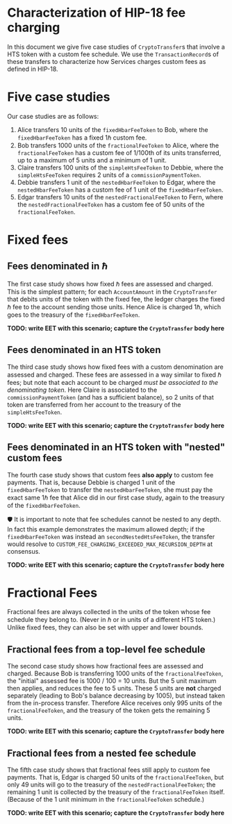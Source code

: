 # Characterization of HIP-18 fee charging

In this document we give five case studies of `CryptoTransfer`s
that involve a HTS token with a custom fee schedule. We use the
`TransactionRecord`s of these transfers to characterize how 
Services charges custom fees as defined in HIP-18.

# Five case studies

Our case studies are as follows:
1. Alice transfers 10 units of the `fixedHbarFeeToken` to Bob, 
where the `fixedHbarFeeToken` has a fixed 1ℏ custom fee.
2. Bob transfers 1000 units of the `fractionalFeeToken` to
Alice, where the `fractionalFeeToken` has a custom fee of
1/100th of its units transferred, up to a maximum of 5 units
and a minimum of 1 unit.
3. Claire transfers 100 units of the `simpleHtsFeeToken` to
Debbie, where the `simpleHtsFeeToken` requires 2 units of 
a `commissionPaymentToken`.
4. Debbie transfers 1 unit of the `nestedHbarFeeToken` to Edgar,
where the `nestedHbarFeeToken` has a custom fee of 1 unit of the 
`fixedHbarFeeToken`.
5. Edgar transfers 10 units of the `nestedFractionalFeeToken` to
Fern, where the `nestedFractionalFeeToken` has a custom fee of 
50 units of the `fractionalFeeToken`.

# Fixed fees

## Fees denominated in ℏ
The first case study shows how fixed ℏ fees are assessed 
and charged. This is the simplest pattern; for each `AccountAmount` 
in the `CryptoTransfer` that debits units of the token with the
fixed fee, the ledger charges the fixed ℏ fee to the account 
sending those units. Hence Alice is charged 1ℏ, which goes to
the treasury of the `fixedHbarFeeToken`.

__TODO: write EET with this scenario; capture the `CryptoTransfer` body here__

## Fees denominated in an HTS token
The third case study shows how fixed fees with a custom
denomination are assessed and charged. These fees are assessed
in a way similar to fixed ℏ fees; but note that each account to 
be charged _must be associated to the denominating token_. Here
Claire is associated to the `commissionPaymentToken` (and has a
sufficient balance), so 2 units of that token are transferred from
her account to the treasury of the `simpleHtsFeeToken`.

__TODO: write EET with this scenario; capture the `CryptoTransfer` body here__

## Fees denominated in an HTS token with "nested" custom fees
The fourth case study shows that custom fees **also apply** to 
custom fee payments. That is, because Debbie is charged 1 unit of
the `fixedHbarFeeToken` to transfer the `nestedHbarFeeToken`, she
must pay the exact same 1ℏ fee that Alice did in our first case 
study, again to the treasury of the `fixedHbarFeeToken`.

:shield:&nbsp;It is important to note that fee schedules cannot
be nested to any depth. In fact this example demonstrates the 
maximum allowed depth; if the `fixedHbarFeeToken` was instead
an `secondNestedHtsFeeToken`, the transfer would resolve to
`CUSTOM_FEE_CHARGING_EXCEEDED_MAX_RECURSION_DEPTH` at consensus.

__TODO: write EET with this scenario; capture the `CryptoTransfer` body here__

# Fractional Fees

Fractional fees are always collected in the units of the token
whose fee schedule they belong to. (Never in ℏ or in units of a 
different HTS token.) Unlike fixed fees, they can also be set with
upper and lower bounds.

## Fractional fees from a top-level fee schedule
The second case study shows how fractional fees are assessed
and charged. Because Bob is transferring 1000 units of the 
`fractionalFeeToken`, the "initial" assessed fee is 
1000 / 100 = 10 units. But the 5 unit maximum then applies,
and reduces the fee to 5 units. These 5 units are **not** 
charged separately (leading to Bob's balance decreasing by
1005), but instead taken from the in-process transfer. 
Therefore Alice receives only 995 units of the 
`fractionalFeeToken`, and the treasury of the token gets
the remaining 5 units.

__TODO: write EET with this scenario; capture the `CryptoTransfer` body here__

## Fractional fees from a nested fee schedule
The fifth case study shows that fractional fees still apply
to custom fee payments. That is, Edgar is charged 50 units
of the `fractionalFeeToken`, but only 49 units will go to 
the treasury of the `nestedFractionalFeeToken`; the remaining
1 unit is collected by the treasury of the `fractionalFeeToken` 
itself. (Because of the 1 unit minimum in the `fractionalFeeToken` 
schedule.)

__TODO: write EET with this scenario; capture the `CryptoTransfer` body here__
